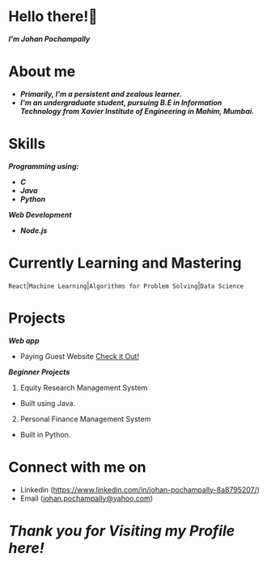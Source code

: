 # Hello there!👋<br>
_**I'm Johan Pochampally**_<br>

# About me
* **_Primarily, I'm a persistent and zealous learner._**
* **_I'm an undergraduate student, pursuing B.E in Information Technology from Xavier Institute of Engineering in Mahim, Mumbai._**<br>

# Skills
**_Programming using:_**
* **_C_** 
* **_Java_** 
* **_Python_** <br>

**_Web Development_**
* **_Node.js_** 

# Currently Learning and Mastering
`React`|`Machine Learning`|`Algorithms for Problem Solving`|`Data Science`

# Projects
_**Web app**_
+ Paying Guest Website [Check it Out!](https://pg-api-app.herokuapp.com/)<br>

_**Beginner Projects**_
1. Equity Research Management System
  * Built using Java.
2. Personal Finance Management System
  * Built in Python.

# Connect with me on
* Linkedin  (https://www.linkedin.com/in/johan-pochampally-8a8795207/)
* Email (johan.pochampally@yahoo.com)

# _Thank you for Visiting my Profile here!_ 
<!-- - 👋 Hi, I’m @JohanPochampally
- 👀 I’m interested in Data Science, Python, Java
- 🌱 I’m currently learning Web Development Data Science
 -->
<!---
JohanPochampally/JohanPochampally is a ✨ special ✨ repository because its `README.md` (this file) appears on your GitHub profile.
You can click the Preview link to take a look at your changes.
--->
